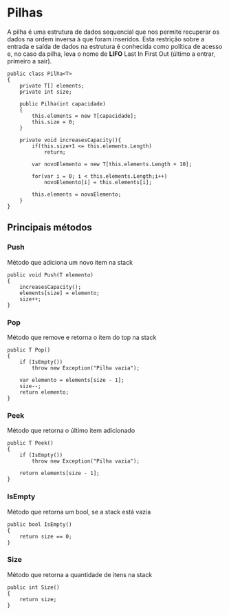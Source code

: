 # Pilhas

A pilha é uma estrutura de dados sequencial que nos permite recuperar os dados na ordem inversa à que foram inseridos. Esta restrição sobre a entrada e saída de dados na estrutura é conhecida como política de acesso e, no caso da pilha, leva o nome de <b>LIFO</b> Last In First Out (último a entrar, primeiro a sair).
```
public class Pilha<T>
{
    private T[] elements;
    private int size;

    public Pilha(int capacidade)
    {
        this.elements = new T[capacidade];
        this.size = 0;
    }

    private void increasesCapacity(){
        if(this.size+1 <= this.elements.Length)
            return;

        var novoElemento = new T[this.elements.Length + 10];

        for(var i = 0; i < this.elements.Length;i++)
            novoElemento[i] = this.elements[i];

        this.elements = novoElemento;
    }
}
```


## Principais métodos

### Push
Método que adiciona um novo item na stack
```
public void Push(T elemento)
{
    increasesCapacity();
    elements[size] = elemento;
    size++;
}
```

### Pop
Método que remove e retorna o item do top na stack
```
public T Pop()
{
    if (IsEmpty())
        throw new Exception("Pilha vazia");

    var elemento = elements[size - 1];
    size--;
    return elemento;
}
```

### Peek
Método que retorna o último item adicionado
```
public T Peek()
{
    if (IsEmpty())
        throw new Exception("Pilha vazia");

    return elements[size - 1];
}
```

### IsEmpty
Método que retorna um bool, se a stack está vazia
```
public bool IsEmpty()
{
    return size == 0;
}
```

### Size
Método que retorna a quantidade de itens na stack
```
public int Size()
{
    return size;
}
```
